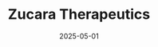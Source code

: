 ---  
layout: startup_page  
title: "Zucara Therapeutics"  
id: "zucara.ca"  
permalink: "/zucaratherapeuticszucara.ca05012025/"  
website: "http://www.zucara.ca/"  
funding_round: "Series B"  
funding_amount: "$25M"  
investors: "The T1D Fund, Sanofi, The Perceptive Xontogeny Venture Fund (PXV Fund I)"  
about: "Zucara Therapeutics is developing ZT-01, a first-in-class, once-daily therapeutic to prevent hypoglycemia in people with Type 1 diabetes and insulin-dependent Type 2 diabetes. ZT-01 is designed to inhibit somatostatin, a pancreatic hormone that impairs the glucagon response to hypoglycemia. The goal is to restore glucagon secretion and prevent hypoglycemia."  
markets: "Healthtech, Biotech, Diabetes, Pharmaceutical"  
hq: "Toronto, Ontario, Canada"  
founded_year: "2015"  
linkedin: "https://www.linkedin.com/company/zucara-therapeutics-inc-/"  
twitter: "https://twitter.com/zucara_ca"  
instagram: ""  
facebook: ""  
crunchbase: "https://www.crunchbase.com/organization/zucara-therapeutics"  
pitchbook: "https://pitchbook.com/profiles/company/153094-33"  

date_display: "01-May-2025"  
date: "2025-05-01"

# SEO Optimization  
meta_title: "Zucara Therapeutics - Series B Funding ($25M)"  
meta_description: "Zucara Therapeutics, Zucara Therapeutics is developing ZT-01, a first-in-class, once-daily therapeutic to prevent hypoglycemia in people with Type 1 diabetes and insulin-d..."  
meta_keywords: "Zucara Therapeutics, Healthtech, Biotech, Diabetes, Pharmaceutical, Series B funding"  
canonical_url: "https://startup.projectstartups.com/zucaratherapeuticszucara.ca05012025/"  
---